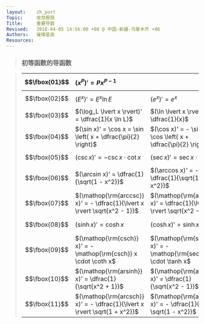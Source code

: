 ```yaml
---
layout:    zh_post
Topic:     收敛极限
Title:     重要导数
Revised:   2018-04-05 14:56:00 +08 @ 中国-新疆-乌鲁木齐 +06
Authors:   璀璨星辰
Resources:
---
```


> ### 初等函数的导函数

> |   $$\fbox{01}$$  | $(x^P)' = P x^{P - 1}$                                       |                                                              |                                                    |
> | :----------: | :----------------------------------------------------------- | :----------------------------------------------------------- | :------------------------------------------------- |
> | $$\fbox{02}$$ | $(E^x)' = E^x \ln E$                                         | $(e^x)' = e^x$                                            |                                                    |
> | $$\fbox{03}$$ | $(\log_L \lvert x \rvert)' = \dfrac{1}{x \ln L}$            | $(\ln \lvert x \rvert)' = \dfrac{1}{x}$                      |                                                    |
> | $$\fbox{04}$$ | $(\sin x)' = \cos x = \sin \left( x + \dfrac{\pi}{2} \right)$ | $(\cos x)' = - \sin x = \cos \left( x + \dfrac{\pi}{2} \right)$ | $(\tan x)' = \sec^2 x$                             |
> | $$\fbox{05}$$ | $(\csc x)' = - \csc x \cdot \cot x$                          | $(\sec x)' = \sec x \cdot \tan x$                            | $(\cot x)' = - \csc^2 x$                           |
> | $$\fbox{06}$$ | $(\arcsin x)' = \dfrac{1}{\sqrt{1 - x^2}}$                   | $(\arccos  x)' = - \dfrac{1}{\sqrt{1 - x^2}}$                | $(\arctan x)' = \dfrac{1}{1 + x^2}$                |
> | $$\fbox{07}$$ | $(\mathop{\rm{arccsc}} x)' = - \dfrac{1}{\lvert x \rvert \sqrt{x^2 - 1}}$ | $(\mathop{\rm{arcsec}} x)' = \dfrac{1}{\lvert x \rvert \sqrt{x^2 - 1}}$ | $(\mathop{\rm{arccot}}x)' = - \dfrac{1}{1 + x^2}$  |
> | $$\fbox{08}$$ | $(\sinh x)' = \cosh x$                                       | $(\cosh x)' = \sinh x$                                       | $(\tanh x)' = \dfrac{1}{\cosh^2 x}$                |
> | $$\fbox{09}$$ | $(\mathop{\rm{csch}} x)' = - \mathop{\rm{csch}} x \cdot \coth x$ | $(\mathop{\rm{sech}} x)' = - \mathop{\rm{sech}} x \cdot \tanh x$ | $(\coth x)' = - \dfrac{1}{\sinh^2 x}$              |
> | $$\fbox{10}$$ | $(\mathop{\rm{arsinh}} x)' = \dfrac{1}{\sqrt{x^2 + 1}}$      | $(\mathop{\rm{arcosh}} x)' = \dfrac{1}{\sqrt{x^2 - 1}}$      | $(\mathop{\rm{artanh}} x)' = \dfrac{1}{1 - x^2}$   |
> | $$\fbox{11}$$ | $(\mathop{\rm{arcsch}} x)' = - \dfrac{1}{\lvert x \rvert \sqrt{1 + x^2}}$ | $(\mathop{\rm{arsech}} x)' = - \dfrac{1}{x \sqrt{1 - x^2}}$  | $(\mathop{\rm{arcoth}} x)' = - \dfrac{1}{x^2 - 1}$ |

